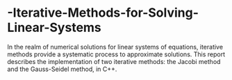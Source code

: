 # -Iterative-Methods-for-Solving-Linear-Systems
In the realm of numerical solutions for linear systems of equations, iterative methods provide a systematic process to approximate solutions. This report describes the implementation of two iterative methods: the Jacobi method and the Gauss-Seidel method, in C++.
